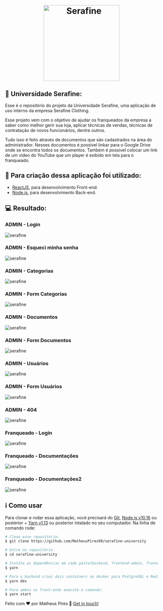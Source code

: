 <h1 align="center">
    <img alt="Serafine" src="https://universidade.serafine.com.br/static/media/logo.7dd80909.svg" width="250px" />
    <br />
</h1>

## :rocket: Universidade Serafine:

Esse é o repositório do projeto da Universidade Serafine, uma aplicação de uso interno da empresa Serafine Clothing.

Esse projeto vem com o objetivo de ajudar os franqueados da empresa a saber como melhor gerir sua loja, aplicar técnicas de vendas, técnicas de contratação de novos funcionários, dentre outros. 

Tudo isso é feito através de documentos que são cadastrados na área do administrador. Nesses documentos é possível linkar para o Google Drive onde se encontra todos os documentos. Também é possível colocar um link de um vídeo do YouTube que um player é exibido em tela para o franqueado.

## :hammer: Para criação dessa aplicação foi utilizado:
- [ReactJS](https://pt-br.reactjs.org/docs/getting-started.html), para desenvolvimento Front-end.
- [Node.js](https://nodejs.org/en/), para desenvolvimento Back-end.

## :computer: Resultado:

### ADMIN - Login
![serafine](.github/admin-login.png)

### ADMIN - Esqueci minha senha
![serafine](.github/admin-forgot.png)

### ADMIN - Categorias
![serafine](.github/admin-category.png)

### ADMIN - Form Categorias
![serafine](.github/admin-category-form.png)

### ADMIN - Documentos
![serafine](.github/admin-document.png)

### ADMIN - Form Documentos
![serafine](.github/admin-document-form.png)

### ADMIN - Usuários
![serafine](.github/admin-user.png)

### ADMIN - Form Usuários
![serafine](.github/admin-user-form.png)

### ADMIN - 404
![serafine](.github/admin-404.png)

### Franqueado - Login
![serafine](.github/franchisee-login.png)

### Franqueado - Documentações
![serafine](.github/franchisee-docs.png)

### Franqueado - Documentações2
![serafine](.github/franchisee-doc2.png)

## :information_source: Como usar

Para clonar e rodar essa aplicação, vocé precisará do [Git](https://git-scm.com), [Node.js v10.16](https://nodejs.org/en/) ou posterior + [Yarn v1.13](https://classic.yarnpkg.com/en/docs/install) ou posterior intalado no seu computador. Na linha de comando rode:

```bash
# Clone esse repositório:
$ git clone https://github.com/MatheusPires99/serafine-university

# Entre no repositório
$ cd serafine-university

# Instale as dependências em cada pasta(backend, frontend-admin, frontend-franchisee)
$ yarn

# Para o backend criei dois containers no docker para PostgreSQL e Redis e depois execute o comando:
$ yarn dev

# Para ambos os front-ends execute o comando:
$ yarn start

```

Feito com ♥ por Matheus Pires :wave: [Get in touch!](https://github.com/MatheusPires99)
